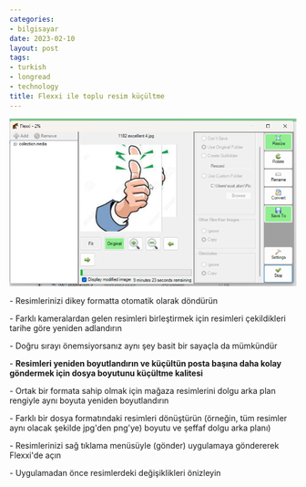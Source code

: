 ```yaml
---
categories:
- bilgisayar
date: 2023-02-10
layout: post
tags:
- turkish
- longread
- technology
title: Flexxi ile toplu resim küçültme
---
```


[![](/images/image-18.png)](https://suatatan.wordpress.com/wp-content/uploads/2023/02/image-18.png)

\- Resimlerinizi dikey formatta otomatik olarak döndürün

\- Farklı kameralardan gelen resimleri birleştirmek için resimleri çekildikleri tarihe göre yeniden adlandırın

\- Doğru sırayı önemsiyorsanız aynı şey basit bir sayaçla da mümkündür

\- **Resimleri yeniden boyutlandırın ve küçültün posta başına daha kolay göndermek için dosya boyutunu küçültme kalitesi**

\- Ortak bir formata sahip olmak için mağaza resimlerini dolgu arka plan rengiyle aynı boyuta yeniden boyutlandırın

\- Farklı bir dosya formatındaki resimleri dönüştürün (örneğin, tüm resimler aynı olacak şekilde jpg'den png'ye) boyutu ve şeffaf dolgu arka planı)

\- Resimlerinizi sağ tıklama menüsüyle (gönder) uygulamaya göndererek Flexxi'de açın

\- Uygulamadan önce resimlerdeki değişiklikleri önizleyin
